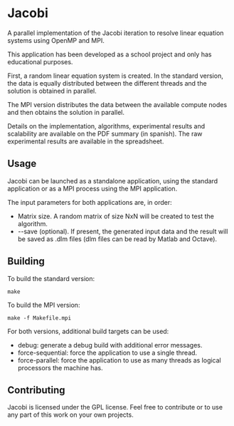 # Jacobi

A parallel implementation of the Jacobi iteration to resolve
linear equation systems using OpenMP and MPI.

This application has been developed as a school project
and only has educational purposes.

First, a random linear equation system is created. In the standard
version, the data is equally distributed between the different threads
and the solution is obtained in parallel.

The MPI version distributes the data between the available compute nodes
and then obtains the solution in parallel.

Details on the implementation, algorithms, experimental results and
scalability are available on the PDF summary (in spanish). The raw
experimental results are available in the spreadsheet.

## Usage

Jacobi can be launched as a standalone application, using the
standard application or as a MPI process using the MPI application.

The input parameters for both applications are, in order:
* Matrix size. A random matrix of size NxN will be created to test
the algorithm.
* --save (optional). If present, the generated input data and the
result will be saved as .dlm files (dlm files can be read by Matlab
and Octave).

## Building

To build the standard version:

```
make
```

To build the MPI version:

```
make -f Makefile.mpi
```

For both versions, additional build targets can be used:
* debug: generate a debug build with additional error messages.
* force-sequential: force the application to use a single thread.
* force-parallel: force the application to use as many threads as
logical processors the machine has.

## Contributing

Jacobi is licensed under the GPL license. Feel free to contribute or to
use any part of this work on your own projects.
